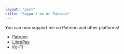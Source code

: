 ```yaml
---
layout: "post"
title: "Support me on Patreon"
---
```


You can now support me on Patreon and other platforms!

<!--more-->

* [Patreon](https://www.patreon.com/alexescpatreon)
* [LibrePay](https://liberapay.com/alex-esc/)
* [Ko-Fi](https://ko-fi.com/alexesc)